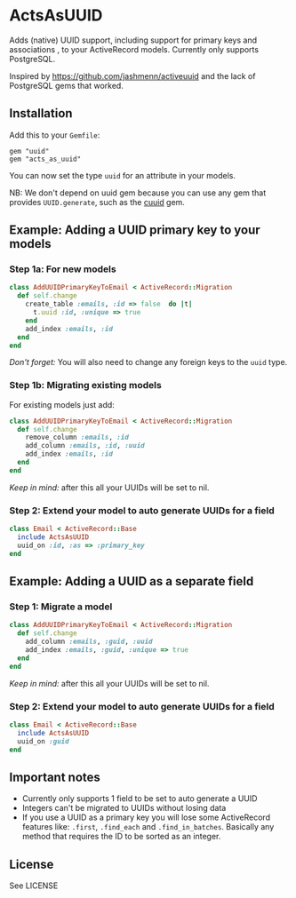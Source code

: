 # ActsAsUUID

Adds (native) UUID support, including support for primary keys and associations , to your ActiveRecord models. Currently only supports PostgreSQL.

Inspired by https://github.com/jashmenn/activeuuid and the lack of PostgreSQL gems that worked.

## Installation

Add this to your `Gemfile`:

    gem "uuid"
    gem "acts_as_uuid"

You can now set the type `uuid` for an attribute in your models.

NB: We don't depend on uuid gem because you can use any gem that provides `UUID.generate`, such as the [cuuid](http://github.com/EmberAds/cuuid) gem.

## Example: Adding a UUID primary key to your models

### Step 1a: For new models

```ruby
class AddUUIDPrimaryKeyToEmail < ActiveRecord::Migration
  def self.change
    create_table :emails, :id => false  do |t|
      t.uuid :id, :unique => true
    end
    add_index :emails, :id
  end
end
```

*Don't forget:* You will also need to change any foreign keys to the `uuid` type.

### Step 1b: Migrating existing models

For existing models just add:

```ruby
class AddUUIDPrimaryKeyToEmail < ActiveRecord::Migration
  def self.change
    remove_column :emails, :id
    add_column :emails, :id, :uuid
    add_index :emails, :id
  end
end
```

*Keep in mind:*  after this all your UUIDs will be set to nil.

### Step 2: Extend your model to auto generate UUIDs for a field

```ruby
class Email < ActiveRecord::Base
  include ActsAsUUID
  uuid_on :id, :as => :primary_key
end
```

## Example: Adding a UUID as a separate field

### Step 1: Migrate a model

```ruby
class AddUUIDPrimaryKeyToEmail < ActiveRecord::Migration
  def self.change
    add_column :emails, :guid, :uuid
    add_index :emails, :guid, :unique => true
  end
end
```

*Keep in mind:*  after this all your UUIDs will be set to nil.

### Step 2: Extend your model to auto generate UUIDs for a field

```ruby
class Email < ActiveRecord::Base
  include ActsAsUUID
  uuid_on :guid
end
```

## Important notes

* Currently only supports 1 field to be set to auto generate a UUID
* Integers can't be migrated to UUIDs without losing data
* If you use a UUID as a primary key you will lose some ActiveRecord features like: `.first`, `.find_each` and `.find_in_batches`. Basically any method that requires the ID to be sorted as an integer.

## License

See LICENSE